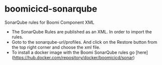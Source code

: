 # boomicicd-sonarqube
SonarQube rules for Boomi Component XML

- The SonarQube Rules are published as an XML. In order to import the rules.
- Goto to the sonarqube-url/profiles. And click on the Restore button from the top right corner and choose the xml file.
- To install a docker image with the Boomi SonarQube rules go [here] (https://hub.docker.com/repository/docker/boomicicd/sonar)
